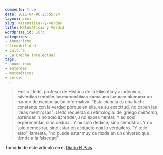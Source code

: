 ```yaml
---
comments: true
date: 2011-04-06 13:55:24
layout: post
slug: matematicas-y-verdad
title: Matemáticas y Verdad
wordpress_id: 1673
categories:
- Anumerismo
- Credibilidad
- Cultura
- La Brecha Intelectual
tags:
- anumerismo
- entender
- matemáticas
- verdad
---
```


> Emilio Lledó, profesor de Historia de la Filosofía y académico, reivindica también las matemáticas como una luz para alumbrar un mundo de manipulación informativa. "Esta ciencia es una lucha constante con la verdad porque en ella, en su exactitud, no caben las ideas mentirosas". Lledó recuerda su etimología: del griego _máthema_, aprender. Y no solo aprender, sino experimentar. Y no solo experimentar, sino deducir. Y no solo deducir, sino demostrar. Y no solo demostrar, sino estar en contacto con lo verdadero. "Y todo esto", lamenta, "no puede estar muy de moda en un universo que tiende a la falsedad".


Tomado de este artículo en el [Diario El Pais](http://www.elpais.com/articulo/sociedad/anumerismo/incultura/elpepisoc/20110406elpepisoc_1/Tes)


> 

> 
> # 
> 
> 

